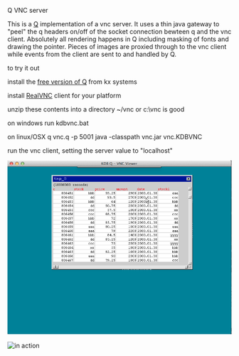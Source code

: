 Q VNC server

This is a [Q](http://www.kx.com) implementation of a vnc server.  It uses a thin java gateway to "peel" the q headers on/off of the socket connection bewteen q and the vnc client.  Absolutely all rendering happens in Q including masking of fonts and drawing the pointer.  Pieces of images are proxied through to the vnc client while events from the client are sent to and handled by Q.

to try it out

install the [free version of Q](http://kx.com/software-download.php) from kx systems

install [RealVNC](http://www.realvnc.com/download/viewer/) client for your platform


unzip these contents into a directory
~/vnc 
	or
c:\vnc is good

on windows
run 
kdbvnc.bat

on linux/OSX
q vnc.q -p 5001
java -classpath vnc.jar vnc.KDBVNC

run the vnc client, setting the server 
value to "localhost"

![on a mac](qvnc-screenshot.png)

![in action](qvnc.gif)

